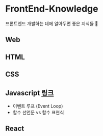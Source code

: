 # FrontEnd-Knowledge
프론트엔드 개발하는 데에 알아두면 좋은 지식들 🤔

## Web

## HTML

## CSS

## Javascript [링크](https://github.com/mango906/FrontEnd-Knowledge/tree/main/javascript)

* 이벤트 루프 (Event Loop)
* 함수 선언문 vs 함수 표현식

## React

